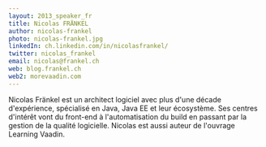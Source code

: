 ```yaml
---
layout: 2013_speaker_fr
title: Nicolas FRÄNKEL
author: nicolas-frankel
photo: nicolas-frankel.jpg
linkedIn: ch.linkedin.com/in/nicolasfrankel/
twitter: nicolas_frankel
email: nicolas@frankel.ch
web: blog.frankel.ch
web2: morevaadin.com
---
```


Nicolas Fränkel est un architect logiciel avec plus d'une décade d'expérience, spécialisé en Java, Java EE et leur écosystème. Ses centres d'intérêt vont du front-end à l'automatisation du build en passant par la gestion de la qualité logicielle. Nicolas est aussi auteur de l'ouvrage Learning Vaadin.